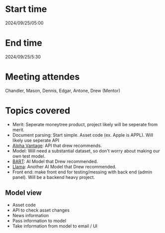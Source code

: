 # Start time
2024/09/25/05:00
# End time
2024/09/25/5:30
# Meeting attendes
Chandler, Mason, Dennis, Edgar, Antone, Drew (Mentor)

# Topics covered
- Merit: Seperate moneytree product, project likely will be seperate from merit.
- Document parsing: Start simple. Asset code (ex. Apple is APPL).  Will likely use seperate API
- [Alpha Vantage](https://www.alphavantage.co/documentation/#news-sentiment): API that drew recommends.
- Model: Will need a substantial dataset, so don't worry about making our own test model.
- [BART](https://huggingface.co/facebook/bart-large-cnn): AI Model that Drew recommended.
- [Llama](https://huggingface.co/meta-llama/Llama-3.2-3B): Another AI Model that Drew recommended.
- Front end: make front end for testing/messing with back end (admin panel).  Will be a backend heavy project.

## Model view
- Asset code
- API to check asset changes
- News information
- Pass information to model
- Take information from model to email / UI
